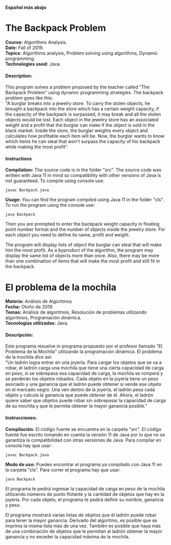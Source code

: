 **Español más abajo**

# The Backpack Problem
**Course:** Algorithms Analysis.<br>
**Date:** Fall of 2019.<br>
**Topics:** Algorithms analysis, Problem solving using algorithms, Dynamic programming.<br>
**Technologies used:** Java.<br>

#### Description:
This program solves a problem proposed by the teacher called "The Backpack Problem" using dynamic programming strategies. The backpack problem goes like this:<br>
"A burglar breaks into a jewelry store. To carry the stolen objects, he brought a backpack into the store  which has a certain weight capacity, if the capacity of the backpack is surpassed, it may break and all the stolen objects would be lost. Each object in the jewelry store has an associated weight and a profit that the burglar can make if the object is sold in the black market. Inside the store, the burglar weights every object and calculates how profitable each item will be. Now, the burglar wants to know which items he can steal that won't surpass the capacity of his backpack while making the most profit".

#### Instructions
**Compilation:** The source code is in the folder "src". The source code was written with Java 11 in mind so compatibility with other versions of Java is not guaranteed. To compile using console use:

```
javac Backpack.java
```

**Usage:** You can find the program compiled using Java 11 in the folder "cls". To run the program using the console use:

```
java Backpack
```

Then you are prompted to enter the backpack weight capacity in floating point number format and the number of objects inside the jewelry store. For each object you need to define its name, profit and weight.

The program will display lists of object the burglar can steal that will make him the most profit. As a byproduct of the algorithm, the program may display the same list of objects more than once. Also, there may be more than one combination of items that will make the most profit and still fit in the backpack.


# El problema de la mochila
**Materia:** Análisis de Algoritmos<br>
**Fecha:** Otoño de 2019.<br>
**Temas:** Análisis de algoritmos, Resolución de problemas utilizando algoritmos, Programación dinámica.<br>
**Tecnologías utilizadas:** Java.<br>

#### Descripción:
Este programa resuelve in programa propuesto por el profesor llamado "El Problema de la Mochila" utilizando la programación dinámica. El problema de la mochila dice así:<br>
"Un ladrón logra entrar en una joyería. Para cargar los objetos que se va a robar, el ladrón carga una mochila que tiene una cierta capacidad de carga en peso, si se sobrepasa esa capacidad de carga, la mochila se romperá y se perderán los objetos robados. Cada objeto en la joyería tiene un peso asociado y una ganancia que el ladrón puede obtener si vende ese objeto en el mercado negro. Una ven dentro de la joyería, el ladrón pesa cada objeto y calcula la ganancia que puede obtener de él. Ahora, el ladrón quiere saber que objetos puede robar sin sobrepasar la capacidad de carga de su mochila y que le permita obtener la mayor ganancia posible."

#### Instrucciones:
**Compilación:** El código fuente se encuentra en la carpeta "src". El código fuente fue escrito tomando en cuenta la versión 11 de Java por lo que no se garantiza la compatibilidad con otras versiones de Java. Para compilar en consola hay que usar:

```
javac Backpack.java
```

**Modo de uso:** Puedes encontrar el programa ya compilado con Java 11 en la carpeta "cls". Para correr el programa hay que usar:

```
java Backpack
```

El programa te pedirá ingresar la capacidad de carga en peso de la mochila utilizando números de punto flotante y la cantidad de objetos que hay en la joyería. Por cada objeto, el programa te pedirá definir su nombre, ganancia y peso.

El programa mostrará varias listas de objetos que él ladrón puede robar para tener la mayor ganancia. Derivado del algoritmo, es posible que se imprima la misma lista más de una vez. También es posible que haya más de una combinación de objetos que le permitan al ladrón obtener la mayor ganancia y no exceder la capacidad máxima de la mochila.